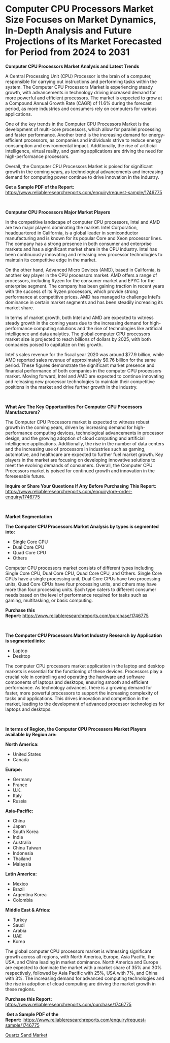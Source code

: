<p><h1>Computer CPU Processors Market Size Focuses on Market Dynamics, In-Depth Analysis and Future Projections of its Market Forecasted for Period from 2024 to 2031</h1></p><p><strong>Computer CPU Processors Market Analysis and Latest Trends</strong></p>
<p><p>A Central Processing Unit (CPU) Processor is the brain of a computer, responsible for carrying out instructions and performing tasks within the system. The Computer CPU Processors Market is experiencing steady growth, with advancements in technology driving increased demand for more powerful and efficient processors. The market is expected to grow at a Compound Annual Growth Rate (CAGR) of 11.6% during the forecast period, as more industries and consumers rely on computers for various applications.</p><p>One of the key trends in the Computer CPU Processors Market is the development of multi-core processors, which allow for parallel processing and faster performance. Another trend is the increasing demand for energy-efficient processors, as companies and individuals strive to reduce energy consumption and environmental impact. Additionally, the rise of artificial intelligence, virtual reality, and gaming applications are driving the need for high-performance processors.</p><p>Overall, the Computer CPU Processors Market is poised for significant growth in the coming years, as technological advancements and increasing demand for computing power continue to drive innovation in the industry.</p></p>
<p><strong>Get a Sample PDF of the Report:&nbsp;</strong> <a href="https://www.reliableresearchreports.com/enquiry/request-sample/1746775">https://www.reliableresearchreports.com/enquiry/request-sample/1746775</a></p>
<p>&nbsp;</p>
<p><strong>Computer CPU Processors Major Market Players</strong></p>
<p><p>In the competitive landscape of computer CPU processors, Intel and AMD are two major players dominating the market. Intel Corporation, headquartered in California, is a global leader in semiconductor manufacturing and is known for its popular Core and Xeon processor lines. The company has a strong presence in both consumer and enterprise markets and has a significant market share in the CPU industry. Intel has been continuously innovating and releasing new processor technologies to maintain its competitive edge in the market.</p><p>On the other hand, Advanced Micro Devices (AMD), based in California, is another key player in the CPU processors market. AMD offers a range of processors, including Ryzen for the consumer market and EPYC for the enterprise segment. The company has been gaining traction in recent years with the success of its Ryzen processors, which provide strong performance at competitive prices. AMD has managed to challenge Intel's dominance in certain market segments and has been steadily increasing its market share.</p><p>In terms of market growth, both Intel and AMD are expected to witness steady growth in the coming years due to the increasing demand for high-performance computing solutions and the rise of technologies like artificial intelligence and data analytics. The global computer CPU processors market size is projected to reach billions of dollars by 2025, with both companies poised to capitalize on this growth.</p><p>Intel's sales revenue for the fiscal year 2020 was around $77.9 billion, while AMD reported sales revenue of approximately $9.76 billion for the same period. These figures demonstrate the significant market presence and financial performance of both companies in the computer CPU processors market. Moving forward, Intel and AMD are expected to continue innovating and releasing new processor technologies to maintain their competitive positions in the market and drive further growth in the industry.</p></p>
<p>&nbsp;</p>
<p><strong>What Are The Key Opportunities For Computer CPU Processors Manufacturers?</strong></p>
<p><p>The Computer CPU Processors market is expected to witness robust growth in the coming years, driven by increasing demand for high-performance computing devices, technological advancements in processor design, and the growing adoption of cloud computing and artificial intelligence applications. Additionally, the rise in the number of data centers and the increasing use of processors in industries such as gaming, automotive, and healthcare are expected to further fuel market growth. Key players in the market are focusing on developing innovative solutions to meet the evolving demands of consumers. Overall, the Computer CPU Processors market is poised for continued growth and innovation in the foreseeable future.</p></p>
<p><strong>Inquire or Share Your Questions If Any Before Purchasing This Report:</strong> <a href="https://www.reliableresearchreports.com/enquiry/pre-order-enquiry/1746775">https://www.reliableresearchreports.com/enquiry/pre-order-enquiry/1746775</a></p>
<p>&nbsp;</p>
<p><strong>Market Segmentation</strong></p>
<p><strong>The Computer CPU Processors Market Analysis by types is segmented into:</strong></p>
<p><ul><li>Single Core CPU</li><li>Dual Core CPU</li><li>Quad Core CPU</li><li>Others</li></ul></p>
<p><p>Computer CPU processors market consists of different types including Single Core CPU, Dual Core CPU, Quad Core CPU, and Others. Single Core CPUs have a single processing unit, Dual Core CPUs have two processing units, Quad Core CPUs have four processing units, and others may have more than four processing units. Each type caters to different consumer needs based on the level of performance required for tasks such as gaming, multitasking, or basic computing.</p></p>
<p><strong>Purchase this Report:&nbsp;</strong><a href="https://www.reliableresearchreports.com/purchase/1746775">https://www.reliableresearchreports.com/purchase/1746775</a></p>
<p>&nbsp;</p>
<p><strong>The Computer CPU Processors Market Industry Research by Application is segmented into:</strong></p>
<p><ul><li>Laptop</li><li>Desktop</li></ul></p>
<p><p>The computer CPU processors market application in the laptop and desktop markets is essential for the functioning of these devices. Processors play a crucial role in controlling and operating the hardware and software components of laptops and desktops, ensuring smooth and efficient performance. As technology advances, there is a growing demand for faster, more powerful processors to support the increasing complexity of tasks and applications. This drives innovation and competition in the market, leading to the development of advanced processor technologies for laptops and desktops.</p></p>
<p>&nbsp;</p>
<p><strong>In terms of Region, the Computer CPU Processors Market Players available by Region are:</strong></p>
<p>
    <p> <strong> North America: </strong>
        <ul>
            <li>United States</li>
            <li>Canada</li>
        </ul>
        </p> 
    <p> <strong> Europe: </strong>
        <ul>
            <li>Germany</li>
            <li>France</li>
            <li>U.K.</li>
            <li>Italy</li>
            <li>Russia</li>
        </ul>
        </p> 
    <p> <strong> Asia-Pacific: </strong>
        <ul>
            <li>China</li>
            <li>Japan</li>
            <li>South Korea</li>
            <li>India</li>
            <li>Australia</li>
            <li>China Taiwan</li>
            <li>Indonesia</li>
            <li>Thailand</li>
            <li>Malaysia</li>
        </ul>
        </p> 
    <p> <strong> Latin America: </strong>
        <ul>
            <li>Mexico</li>
            <li>Brazil</li>
            <li>Argentina Korea</li>
            <li>Colombia</li>
        </ul>
        </p> 
    <p> <strong> Middle East & Africa: </strong>
        <ul>
            <li>Turkey</li>
            <li>Saudi</li>
            <li>Arabia</li>
            <li>UAE</li>
            <li>Korea</li>
        </ul>
    </p>
    </p>
<p><p>The global computer CPU processors market is witnessing significant growth across all regions, with North America, Europe, Asia Pacific, the USA, and China leading in market dominance. North America and Europe are expected to dominate the market with a market share of 35% and 30% respectively, followed by Asia Pacific with 25%, USA with 7%, and China with 3%. The increasing demand for advanced computing technologies and the rise in adoption of cloud computing are driving the market growth in these regions.</p></p>
<p><strong>Purchase this Report: </strong><a href="https://www.reliableresearchreports.com/purchase/1746775">https://www.reliableresearchreports.com/purchase/1746775</a></p>
<p>&nbsp;<strong>Get a Sample PDF of the Report:&nbsp;&nbsp;</strong><a href="https://www.reliableresearchreports.com/enquiry/request-sample/1746775">https://www.reliableresearchreports.com/enquiry/request-sample/1746775</a></p>
<p><strong></strong></p>
<p><p><a href="https://skillful-vermicelli-b89.notion.site/Quartz-Sand-Market-Size-Market-Trends-and-Growth-Outlook-forecasted-for-period-from-2024-to-2031-9b8982fcb97c44dbaad18d8dfbfebafe">Quartz Sand Market</a></p></p>